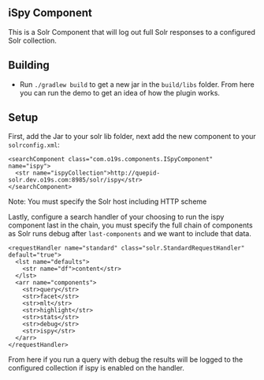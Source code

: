 iSpy Component
---

This is a Solr Component that will log out full Solr responses to a configured Solr collection.  

## Building
- Run `./gradlew build` to get a new jar in the `build/libs` folder.  From here you can run the demo to get an idea of how the plugin works.


## Setup
First, add the Jar to your solr lib folder, next add the new component to your `solrconfig.xml`:

```
<searchComponent class="com.o19s.components.ISpyComponent" name="ispy">
  <str name="ispyCollection">http://quepid-solr.dev.o19s.com:8985/solr/ispy</str>
</searchComponent>
```

Note: You must specify the Solr host including HTTP scheme


Lastly, configure a search handler of your choosing to run the ispy component last in the chain, you must specify the full chain of components as Solr runs debug after `last-components` and we want to include that data.

```
<requestHandler name="standard" class="solr.StandardRequestHandler" default="true">
  <lst name="defaults">
    <str name="df">content</str>
  </lst>
  <arr name="components">
    <str>query</str>
    <str>facet</str>
    <str>mlt</str>
    <str>highlight</str>
    <str>stats</str>
    <str>debug</str>
    <str>ispy</str>
  </arr>
</requestHandler>
```

From here if you run a query with debug the results will be logged to the configured collection if ispy is enabled on the handler.
